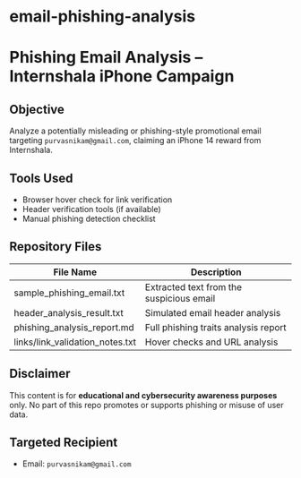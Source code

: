 # email-phishing-analysis
# Phishing Email Analysis – Internshala iPhone Campaign

## Objective
Analyze a potentially misleading or phishing-style promotional email targeting `purvasnikam@gmail.com`, claiming an iPhone 14 reward from Internshala.

## Tools Used
- Browser hover check for link verification
- Header verification tools (if available)
- Manual phishing detection checklist

## Repository Files

| File Name                        | Description                                      |
|----------------------------------|--------------------------------------------------|
| sample_phishing_email.txt       | Extracted text from the suspicious email         |
| header_analysis_result.txt      | Simulated email header analysis                  |
| phishing_analysis_report.md     | Full phishing traits analysis report             |
| links/link_validation_notes.txt | Hover checks and URL analysis                    |

## Disclaimer
This content is for **educational and cybersecurity awareness purposes** only. No part of this repo promotes or supports phishing or misuse of user data.

## Targeted Recipient
- Email: `purvasnikam@gmail.com`
